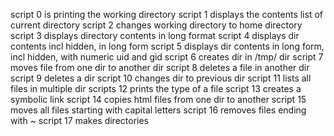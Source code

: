 script 0 is printing the working directory
script 1 displays the contents list of current directory
script 2 changes working directory to home directory
script 3 displays directory contents in long format
script 4 displays dir contents incl hidden, in long form
script 5 displays dir contents in long form, incl hidden, with numeric uid and gid
script 6 creates dir in /tmp/ dir
script 7 moves file from one dir to another dir
script 8 deletes a file in another dir
script 9 deletes a dir
script 10 changes dir to previous dir
script 11 lists all files in multiple dir
scripts 12 prints the type of a file
script 13 creates a symbolic link
script 14 copies html files from one dir to another
script 15 moves all files starting with capital letters
script 16 removes files ending with ~
script 17 makes directories
